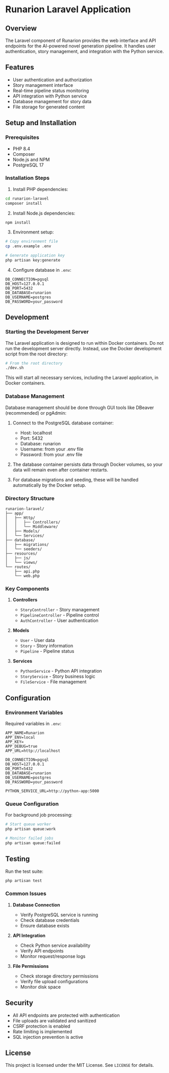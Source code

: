 # Runarion Laravel Application

## Overview

The Laravel component of Runarion provides the web interface and API endpoints for the AI-powered novel generation pipeline. It handles user authentication, story management, and integration with the Python service.

## Features

-   User authentication and authorization
-   Story management interface
-   Real-time pipeline status monitoring
-   API integration with Python service
-   Database management for story data
-   File storage for generated content

## Setup and Installation

### Prerequisites

-   PHP 8.4
-   Composer
-   Node.js and NPM
-   PostgreSQL 17

### Installation Steps

1. Install PHP dependencies:

```bash
cd runarion-laravel
composer install
```

2. Install Node.js dependencies:

```bash
npm install
```

3. Environment setup:

```bash
# Copy environment file
cp .env.example .env

# Generate application key
php artisan key:generate
```

4. Configure database in `.env`:

```
DB_CONNECTION=pgsql
DB_HOST=127.0.0.1
DB_PORT=5432
DB_DATABASE=runarion
DB_USERNAME=postgres
DB_PASSWORD=your_password
```

## Development

### Starting the Development Server

The Laravel application is designed to run within Docker containers. Do not run the development server directly. Instead, use the Docker development script from the root directory:

```bash
# From the root directory
./dev.sh
```

This will start all necessary services, including the Laravel application, in Docker containers.

### Database Management

Database management should be done through GUI tools like DBeaver (recommended) or pgAdmin:

1. Connect to the PostgreSQL database container:

    - Host: localhost
    - Port: 5432
    - Database: runarion
    - Username: from your .env file
    - Password: from your .env file

2. The database container persists data through Docker volumes, so your data will remain even after container restarts.

3. For database migrations and seeding, these will be handled automatically by the Docker setup.

### Directory Structure

```
runarion-laravel/
├── app/
│   ├── Http/
│   │   ├── Controllers/
│   │   └── Middleware/
│   ├── Models/
│   └── Services/
├── database/
│   ├── migrations/
│   └── seeders/
├── resources/
│   ├── js/
│   └── views/
└── routes/
    ├── api.php
    └── web.php
```

### Key Components

1. **Controllers**

    - `StoryController` - Story management
    - `PipelineController` - Pipeline control
    - `AuthController` - User authentication

2. **Models**

    - `User` - User data
    - `Story` - Story information
    - `Pipeline` - Pipeline status

3. **Services**
    - `PythonService` - Python API integration
    - `StoryService` - Story business logic
    - `FileService` - File management

## Configuration

### Environment Variables

Required variables in `.env`:

```
APP_NAME=Runarion
APP_ENV=local
APP_KEY=
APP_DEBUG=true
APP_URL=http://localhost

DB_CONNECTION=pgsql
DB_HOST=127.0.0.1
DB_PORT=5432
DB_DATABASE=runarion
DB_USERNAME=postgres
DB_PASSWORD=your_password

PYTHON_SERVICE_URL=http://python-app:5000
```

### Queue Configuration

For background job processing:

```bash
# Start queue worker
php artisan queue:work

# Monitor failed jobs
php artisan queue:failed
```

## Testing

Run the test suite:

```bash
php artisan test
```

### Common Issues

1. **Database Connection**

    - Verify PostgreSQL service is running
    - Check database credentials
    - Ensure database exists

2. **API Integration**

    - Check Python service availability
    - Verify API endpoints
    - Monitor request/response logs

3. **File Permissions**
    - Check storage directory permissions
    - Verify file upload configurations
    - Monitor disk space

## Security

-   All API endpoints are protected with authentication
-   File uploads are validated and sanitized
-   CSRF protection is enabled
-   Rate limiting is implemented
-   SQL injection prevention is active

## License

This project is licensed under the MIT License. See `LICENSE` for details.
